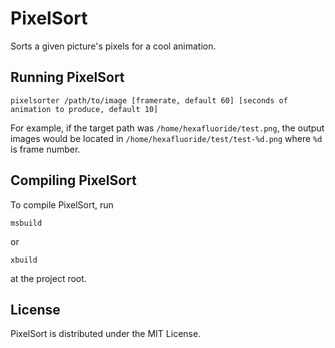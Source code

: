 # PixelSort
Sorts a given picture's pixels for a cool animation.

## Running PixelSort

    pixelsorter /path/to/image [framerate, default 60] [seconds of animation to produce, default 10]
	
For example, if the target path was `/home/hexafluoride/test.png`, the output images would be located in `/home/hexafluoride/test/test-%d.png` where `%d` is frame number.

## Compiling PixelSort

To compile PixelSort, run

	msbuild

or
	
	xbuild
	
at the project root.

## License

PixelSort is distributed under the MIT License.
